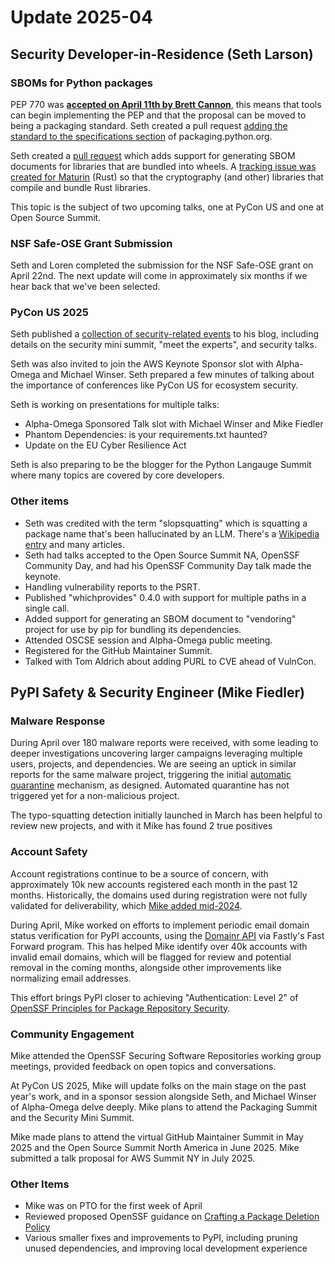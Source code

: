 # Update 2025-04

## Security Developer-in-Residence (Seth Larson)

### SBOMs for Python packages

PEP 770 was **[accepted on April 11th by Brett Cannon](https://discuss.python.org/t/pep-770-improving-measurability-of-python-packages-with-software-bill-of-materials/76308/112)**, this means
that tools can begin implementing the PEP and that the proposal
can be moved to being a packaging standard. Seth created a pull
request [adding the standard to the specifications section](https://github.com/pypa/packaging.python.org/pull/1853) of packaging.python.org.

Seth created a [pull request](https://github.com/pypa/auditwheel/pull/577) which adds support for generating SBOM documents
for libraries that are bundled into wheels. A [tracking issue was created for Maturin](https://github.com/PyO3/maturin/issues/2554) (Rust)
so that the cryptography (and other) libraries that compile and bundle Rust libraries.

This topic is the subject of two upcoming talks, one at PyCon US and one at Open Source Summit.

### NSF Safe-OSE Grant Submission

Seth and Loren completed the submission for the NSF Safe-OSE grant on April 22nd.
The next update will come in approximately six months if we hear back that we've
been selected.

### PyCon US 2025

Seth published a [collection of security-related events](https://sethmlarson.dev/pycon-us-2025-security-mini-summit) to his blog,
including details on the security mini summit, "meet the experts",
and security talks.

Seth was also invited to join the AWS Keynote Sponsor slot with Alpha-Omega
and Michael Winser. Seth prepared a few minutes of talking about the importance
of conferences like PyCon US for ecosystem security.

Seth is working on presentations for multiple talks:

* Alpha-Omega Sponsored Talk slot with Michael Winser and Mike Fiedler
* Phantom Dependencies: is your requirements.txt haunted?
* Update on the EU Cyber Resilience Act

Seth is also preparing to be the blogger for the Python Langauge Summit
where many topics are covered by core developers.

### Other items

* Seth was credited with the term "slopsquatting" which is squatting a package name
  that's been hallucinated by an LLM. There's a [Wikipedia entry](https://en.wikipedia.org/wiki/Slopsquatting) and many articles.
* Seth had talks accepted to the Open Source Summit NA, OpenSSF Community Day, and had his OpenSSF Community Day talk made the keynote.
* Handling vulnerability reports to the PSRT.
* Published "whichprovides" 0.4.0 with support for multiple paths in a single call.
* Added support for generating an SBOM document to "vendoring" project for use
  by pip for bundling its dependencies.
* Attended OSCSE session and Alpha-Omega public meeting.
* Registered for the GitHub Maintainer Summit.
* Talked with Tom Aldrich about adding PURL to CVE ahead of VulnCon.

## PyPI Safety & Security Engineer (Mike Fiedler)

### Malware Response

During April over 180 malware reports were received, with some leading to deeper investigations
uncovering larger campaigns leveraging multiple users, projects, and dependencies.
We are seeing an uptick in similar reports for the same malware project,
triggering the initial [automatic quarantine](https://blog.pypi.org/posts/2024-12-30-quarantine/#future-improvement-automation)
mechanism, as designed. Automated quarantine has not triggered yet for a non-malicious project.

The typo-squatting detection initially launched in March has been helpful
to review new projects, and with it Mike has found 2 true positives

### Account Safety

Account registrations continue to be a source of concern,
with approximately 10k new accounts registered each month in the past 12 months.
Historically, the domains used during registration were not fully validated
for deliverability, which [Mike added mid-2024](https://github.com/pypi/warehouse/pull/16596).

During April, Mike worked on efforts to implement periodic email domain status
verification for PyPI accounts, using the [Domainr API](https://domainr.com/docs/api/v2/status)
via Fastly's Fast Forward program.
This has helped Mike identify over 40k accounts with invalid email domains,
which will be flagged for review and potential removal in the coming months,
alongside other improvements like normalizing email addresses.

This effort brings PyPI closer to achieving "Authentication: Level 2" of
[OpenSSF Principles for Package Repository Security](https://repos.openssf.org/principles-for-package-repository-security#authentication).

### Community Engagement

Mike attended the OpenSSF Securing Software Repositories working group meetings,
provided feedback on open topics and conversations.

At PyCon US 2025, Mike will update folks on the main stage on the past year's work,
and in a sponsor session alongside Seth, and Michael Winser of Alpha-Omega delve deeply.
Mike plans to attend the Packaging Summit and the Security Mini Summit.

Mike made plans to attend the virtual GitHub Maintainer Summit in May 2025
and the Open Source Summit North America in June 2025.
Mike submitted a talk proposal for AWS Summit NY in July 2025.

### Other Items

* Mike was on PTO for the first week of April
* Reviewed proposed OpenSSF guidance on [Crafting a Package Deletion Policy](https://repos.openssf.org/package-deletion-policies)
* Various smaller fixes and improvements to PyPI, including pruning unused dependencies,
  and improving local development experience
